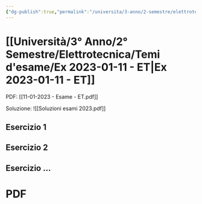 ```yaml
---
{"dg-publish":true,"permalink":"/universita/3-anno/2-semestre/elettrotecnica/temi-d-esame/ex-2023-01-11-et/","tags":["UNI"]}
---
```




# [[Università/3° Anno/2° Semestre/Elettrotecnica/Temi d'esame/Ex 2023-01-11 - ET\|Ex 2023-01-11 - ET]]

PDF: [[11-01-2023 - Esame - ET.pdf]]

Soluzione:
![[Soluzioni esami 2023.pdf]]

## Esercizio 1
## Esercizio 2
## Esercizio ...


# PDF
